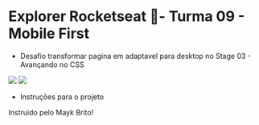 ﻿# Explorer Rocketseat 🚀- Turma 09 - Mobile First 
- Desafio transformar pagina em adaptavel para desktop no Stage 03 - Avançando no CSS

<img src="https://cdn.discordapp.com/attachments/1067170384178323557/1069728821760229447/image.png">

<img src="https://cdn.discordapp.com/attachments/1067170384178323557/1069622508556390562/mobilesite.jpeg">

- Instruções para o projeto <link src="https://efficient-sloth-d85.notion.site/Mobile-first-3355d7df0aa24efcb4287f69b3859928">


Instruido pelo Mayk Brito!
